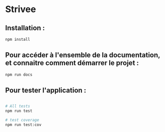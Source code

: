 # Strivee

## Installation :

```bash
npm install
```

## Pour accéder à l'ensemble de la documentation, et connaitre comment démarrer le projet :

```bash
npm run docs
```

## Pour tester l'application :

```bash

# All tests
npm run test

# test coverage
npm run test:cov
```